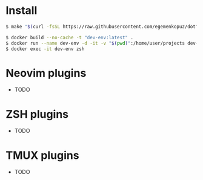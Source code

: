 # Install

```zsh
$ make "$(curl -fsSL https://raw.githubusercontent.com/egemenkopuz/dotfiles/master/Makefile)" install
```

```zsh
$ docker build --no-cache -t "dev-env:latest" .
$ docker run --name dev-env -d -it -v "$(pwd)":/home/user/projects dev-env
$ docker exec -it dev-env zsh
```

# Neovim plugins

- TODO

# ZSH plugins

- TODO

# TMUX plugins

- TODO
